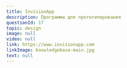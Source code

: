 ```yaml
---
title: InvisionApp
description: Программа для прототипирования
questionId: 17
topic: design
image: null
video: null
link: https://www.invisionapp.com
linkImage: knowledgebase-main.jpg
text: null
---
```

